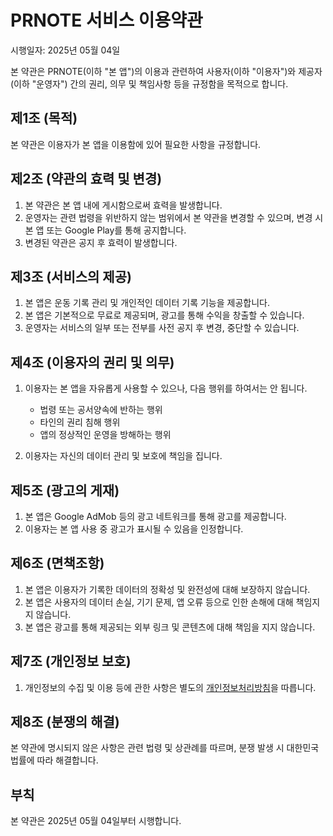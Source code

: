 # PRNOTE 서비스 이용약관

시행일자: 2025년 05월 04일

본 약관은 PRNOTE(이하 "본 앱")의 이용과 관련하여 사용자(이하 "이용자")와 제공자(이하 "운영자") 간의 권리, 의무 및 책임사항 등을 규정함을 목적으로 합니다.

## 제1조 (목적)

본 약관은 이용자가 본 앱을 이용함에 있어 필요한 사항을 규정합니다.

## 제2조 (약관의 효력 및 변경)

1. 본 약관은 본 앱 내에 게시함으로써 효력을 발생합니다.
2. 운영자는 관련 법령을 위반하지 않는 범위에서 본 약관을 변경할 수 있으며, 변경 시 본 앱 또는 Google Play를 통해 공지합니다.
3. 변경된 약관은 공지 후 효력이 발생합니다.

## 제3조 (서비스의 제공)

1. 본 앱은 운동 기록 관리 및 개인적인 데이터 기록 기능을 제공합니다.
2. 본 앱은 기본적으로 무료로 제공되며, 광고를 통해 수익을 창출할 수 있습니다.
3. 운영자는 서비스의 일부 또는 전부를 사전 공지 후 변경, 중단할 수 있습니다.

## 제4조 (이용자의 권리 및 의무)

1. 이용자는 본 앱을 자유롭게 사용할 수 있으나, 다음 행위를 하여서는 안 됩니다.
   - 법령 또는 공서양속에 반하는 행위
   - 타인의 권리 침해 행위
   - 앱의 정상적인 운영을 방해하는 행위

2. 이용자는 자신의 데이터 관리 및 보호에 책임을 집니다.

## 제5조 (광고의 게재)

1. 본 앱은 Google AdMob 등의 광고 네트워크를 통해 광고를 제공합니다.
2. 이용자는 본 앱 사용 중 광고가 표시될 수 있음을 인정합니다.

## 제6조 (면책조항)

1. 본 앱은 이용자가 기록한 데이터의 정확성 및 완전성에 대해 보장하지 않습니다.
2. 본 앱은 사용자의 데이터 손실, 기기 문제, 앱 오류 등으로 인한 손해에 대해 책임지지 않습니다.
3. 본 앱은 광고를 통해 제공되는 외부 링크 및 콘텐츠에 대해 책임을 지지 않습니다.

## 제7조 (개인정보 보호)

1. 개인정보의 수집 및 이용 등에 관한 사항은 별도의 [개인정보처리방침](https://devhive0520.github.io/prnote-privacy-policy/)을 따릅니다.

## 제8조 (분쟁의 해결)

본 약관에 명시되지 않은 사항은 관련 법령 및 상관례를 따르며, 분쟁 발생 시 대한민국 법률에 따라 해결합니다.

## 부칙

본 약관은 2025년 05월 04일부터 시행합니다.

